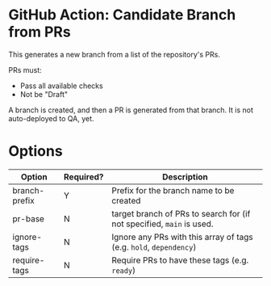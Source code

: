 # GitHub Action: Candidate Branch from PRs

This generates a new branch from a list of the repository's PRs.

PRs must:
* Pass all available checks
* Not be "Draft"

A branch is created, and then a PR is generated from that branch. It is not auto-deployed to QA, yet.

# Options

| Option        | Required? | Description                                                           |
|---------------|-----------|-----------------------------------------------------------------------|
| branch-prefix | Y         | Prefix for the branch name to be created                              |
| pr-base       | N         | target branch of PRs to search for (if not specified, `main` is used. |
| ignore-tags   | N         | Ignore any PRs with this array of tags (e.g. `hold`, `dependency`)    |
| require-tags  | N         | Require PRs to have these tags (e.g. `ready`)                         |

